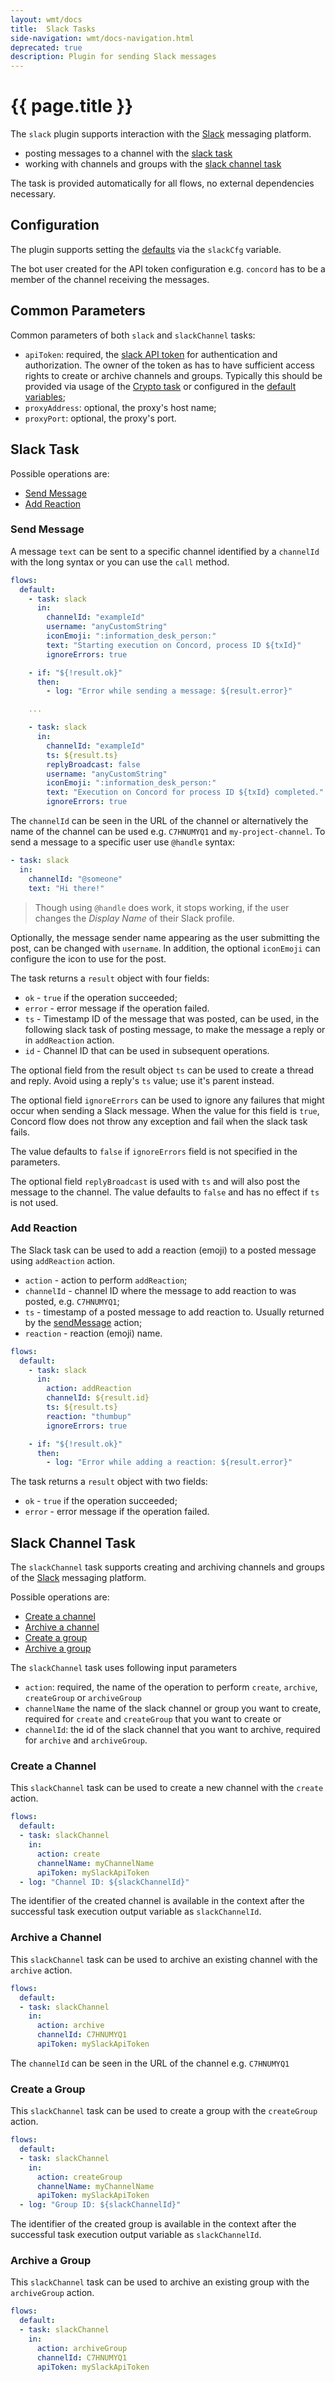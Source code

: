 ```yaml
---
layout: wmt/docs
title:  Slack Tasks
side-navigation: wmt/docs-navigation.html
deprecated: true
description: Plugin for sending Slack messages
---
```


# {{ page.title }}

The `slack` plugin supports interaction with the [Slack](https://slack.com/)
messaging platform.

- posting messages to a channel with the [slack task](#slack)
- working with channels and groups with the [slack channel task](#slackChannel)

The task is provided automatically for all flows, no external dependencies
necessary.

## Configuration

The plugin supports setting the [defaults](../getting-started/configuration.html#default-process-variables)
via the `slackCfg` variable.

The bot user created for the API token configuration e.g. `concord` has to be a
member of the channel receiving the messages.

## Common Parameters

Common parameters of both `slack` and `slackChannel` tasks:
- `apiToken`: required, the
  [slack API token](https://api.slack.com/custom-integrations/legacy-tokens)
  for authentication and authorization. The owner of the token as has to have
  sufficient access rights to create or archive channels and groups. Typically
  this should be provided via usage of the [Crypto task](./crypto.html) or
  configured in the [default variables](../getting-started/configuration.html#default-process-variables);
- `proxyAddress`: optional, the proxy's host name;
- `proxyPort`: optional, the proxy's port.

<a name="slack"/>

## Slack Task

Possible operations are:

- [Send Message](#send-message)
- [Add Reaction](#add-reaction)

### Send Message

A message `text` can be sent to a specific channel identified by a `channelId`
with the long syntax or you can use the `call` method.

```yaml
flows:
  default:
    - task: slack
      in:
        channelId: "exampleId"
        username: "anyCustomString"
        iconEmoji: ":information_desk_person:"
        text: "Starting execution on Concord, process ID ${txId}"
        ignoreErrors: true

    - if: "${!result.ok}"
      then:
        - log: "Error while sending a message: ${result.error}"

    ...

    - task: slack
      in:
        channelId: "exampleId"
        ts: ${result.ts}
        replyBroadcast: false
        username: "anyCustomString"
        iconEmoji: ":information_desk_person:"
        text: "Execution on Concord for process ID ${txId} completed."
        ignoreErrors: true
```

The `channelId` can be seen in the URL of the channel or alternatively the name
of the channel can be used e.g. `C7HNUMYQ1` and `my-project-channel`. To send a
message to a specific user use `@handle` syntax:

```yaml
- task: slack
  in:
    channelId: "@someone"
    text: "Hi there!"
```

> Though using `@handle` does work, it stops working, if the user changes the _Display Name_
of their Slack profile.

Optionally, the message sender name appearing as the user submitting the post,
can be changed with `username`.  In addition, the optional `iconEmoji` can
configure the icon to use for the post.

The task returns a `result` object with four fields:

- `ok` - `true` if the operation succeeded;
- `error` - error message if the operation failed.
- `ts` -  Timestamp ID of the message that was posted, can be used, in the
  following slack task of posting message, to make the message a reply or in
  `addReaction` action.
- `id` - Channel ID that can be used in subsequent operations.

The optional field from the result object `ts` can be used to create
a thread and reply. Avoid using a reply's `ts` value; use it's parent instead.

The optional field `ignoreErrors` can be used to ignore any failures that 
might occur when sending a Slack message. When the value for this field 
is `true`, Concord flow does not throw any exception and fail when the 
slack task fails.

The value defaults to `false` if `ignoreErrors` field is not specified 
in the parameters.

The optional field `replyBroadcast` is used with `ts` and will also post 
the message to the channel. The value defaults to `false` and has no
effect if `ts` is not used. 

### Add Reaction

The Slack task can be used to add a reaction (emoji) to a posted message using
`addReaction` action.

- `action` - action to perform `addReaction`;
- `channelId` - channel ID where the message to add reaction to was posted,
   e.g. `C7HNUMYQ1`;
- `ts` -  timestamp of a posted message to add reaction to. Usually returned
   by the [sendMessage](#send-message) action;
- `reaction` - reaction (emoji) name.

```yaml
flows:
  default:
    - task: slack
      in:
        action: addReaction
        channelId: ${result.id}
        ts: ${result.ts}
        reaction: "thumbup"
        ignoreErrors: true

    - if: "${!result.ok}"
      then:
        - log: "Error while adding a reaction: ${result.error}"
```

The task returns a `result` object with two fields:

- `ok` - `true` if the operation succeeded;
- `error` - error message if the operation failed.

<a name="slackChannel"/>

## Slack Channel Task

The `slackChannel` task supports creating and archiving channels and groups of the
[Slack](https://slack.com/) messaging platform.

Possible operations are:

- [Create a channel](#create)
- [Archive a channel](#archive)
- [Create a group](#create-group)
- [Archive a group](#archive-group)

The `slackChannel` task uses following input parameters

- `action`: required, the name of the operation to perform `create`, `archive`,
  `createGroup` or `archiveGroup`
- `channelName` the name of the slack channel or group you want to create,
  required for `create` and `createGroup` that you want to create or
- `channelId`: the id of the slack channel that you want to archive, required
  for `archive` and `archiveGroup`.

<a name="create"/>

### Create a Channel

This `slackChannel` task can be used to create a new channel with the `create` action.

```yaml
flows:
  default:
  - task: slackChannel
    in:
      action: create
      channelName: myChannelName
      apiToken: mySlackApiToken
  - log: "Channel ID: ${slackChannelId}"
```

The identifier of the created channel is available in the context after the
successful task execution output variable as `slackChannelId`.

<a name="archive"/>

### Archive a Channel

This `slackChannel` task can be used to archive an existing channel with the
`archive` action.

```yaml
flows:
  default:
  - task: slackChannel
    in:
      action: archive
      channelId: C7HNUMYQ1
      apiToken: mySlackApiToken
```

The `channelId` can be seen in the URL of the channel  e.g. `C7HNUMYQ1`

<a name="create-group"/>

### Create a Group

This `slackChannel` task can be used to create a group with the `createGroup`
action.

```yaml
flows:
  default:
  - task: slackChannel
    in:
      action: createGroup
      channelName: myChannelName
      apiToken: mySlackApiToken
  - log: "Group ID: ${slackChannelId}"
```

The identifier of the created group is available in the context after the
successful task execution output variable as `slackChannelId`.

<a name="archive-group"/>

### Archive a Group

This `slackChannel` task can be used to archive an existing group with the
`archiveGroup` action.

```yaml
flows:
  default:
  - task: slackChannel
    in:
      action: archiveGroup
      channelId: C7HNUMYQ1
      apiToken: mySlackApiToken
```
